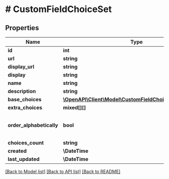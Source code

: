 # # CustomFieldChoiceSet

## Properties

Name | Type | Description | Notes
------------ | ------------- | ------------- | -------------
**id** | **int** |  | [readonly]
**url** | **string** |  | [readonly]
**display_url** | **string** |  | [readonly]
**display** | **string** |  | [readonly]
**name** | **string** |  |
**description** | **string** |  | [optional]
**base_choices** | [**\OpenAPI\Client\Model\CustomFieldChoiceSetBaseChoices**](CustomFieldChoiceSetBaseChoices.md) |  | [optional]
**extra_choices** | **mixed[][]** |  |
**order_alphabetically** | **bool** | Choices are automatically ordered alphabetically | [optional]
**choices_count** | **string** |  | [readonly]
**created** | **\DateTime** |  | [readonly]
**last_updated** | **\DateTime** |  | [readonly]

[[Back to Model list]](../../README.md#models) [[Back to API list]](../../README.md#endpoints) [[Back to README]](../../README.md)

